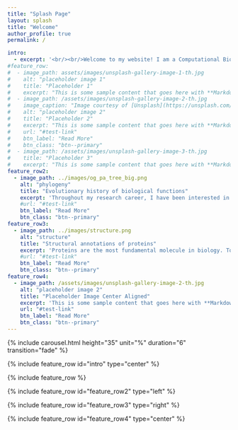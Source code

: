 ```yaml
---
title: "Splash Page"
layout: splash
title: "Welcome"
author_profile: true
permalink: /

intro: 
  - excerpt: '<br/><br/>Welcome to my website! I am a Computational Biologist working  at the intersection of Protein Structure, Evolutionary Biology and Phylogenetics. This website contains my major research directions and achievements. Cheers!'
#feature_row:
#  - image_path: assets/images/unsplash-gallery-image-1-th.jpg
#    alt: "placeholder image 1"
#    title: "Placeholder 1"
#    excerpt: "This is some sample content that goes here with **Markdown** formatting."
#  - image_path: /assets/images/unsplash-gallery-image-2-th.jpg
#    image_caption: "Image courtesy of [Unsplash](https://unsplash.com/)"
#    alt: "placeholder image 2"
#    title: "Placeholder 2"
#    excerpt: "This is some sample content that goes here with **Markdown** formatting."
#    url: "#test-link"
#    btn_label: "Read More"
#    btn_class: "btn--primary"
#  - image_path: /assets/images/unsplash-gallery-image-3-th.jpg
#    title: "Placeholder 3"
#    excerpt: "This is some sample content that goes here with **Markdown** formatting."
feature_row2:
  - image_path: ../images/og_pa_tree_big.png
    alt: "phylogeny"
    title: "Evolutionary history of biological functions"
    excerpt: 'Throughout my research career, I have been interested in tracing the evolutionary history of major biological functions. This is also one of the major central questions of Evolutionary Biology. Given the burst of genomic and proteomic information that is available in public repositories such as NCBI and UniProt, we are in an opportune era where one can trace the detailed evolutionary histories of major biological functions by using principles of Orthology, Phylogenetics and Molecular Evolution. For instance, in my PhD work, I traced the [evolutionary history of wobble base pairing in bacteria](https://academic.oup.com/mbe/article/35/8/2046/5017355) and discovered the dynamic evolution of the major enzymes involved in this process. I also found several other genomic correlates that reflect the evolutionary history of these proteins. In my current work, I am now focusing on tracing the evolutionary history of many major functions across the entire tree of life.'
    #url: "#test-link"
    btn_label: "Read More"
    btn_class: "btn--primary"
feature_row3:
  - image_path: ../images/structure.png
    alt: "structure"
    title: "Structural annotations of proteins"
    excerpt: 'Proteins are the most fundamental molecule in biology. To understand the working of a biological entity, it is important to understand the detailed working of its constituent proteins. A fundamental quest in biology is to elucidate the three dimensional structure of proteins, so as to understand the mechanism of the protein and to allow predicts for the effect of mutations on the working of the protein. Apart from being able to solve the structures using experimental techniques, which could be challenging and time-consuming, a plethora of computational techniques exist that reasonably predict the structure of certain parts of a protein. Most of these computational methods rely on homology, and are thus harder to apply in regions of proteins that are not conserved. I am currently developing methods and workflows that can accurately predict such regions using a mixture of homology and structure based methods. For example, we used this method to accurately [predict the 3D structure of the NBAS protein](https://www.nature.com/articles/s41436-019-0698-4) involved in Infantile Liver Failure Syndrome - 2, allowing collaborators to build a genotype-phenotype map of the disease.'
    #url: "#test-link"
    btn_label: "Read More"
    btn_class: "btn--primary"
feature_row4:
  - image_path: /assets/images/unsplash-gallery-image-2-th.jpg
    alt: "placeholder image 2"
    title: "Placeholder Image Center Aligned"
    excerpt: 'This is some sample content that goes here with **Markdown** formatting. Centered with `type="center"`'
    url: "#test-link"
    btn_label: "Read More"
    btn_class: "btn--primary"
---
```


{% include carousel.html height="35" unit="%" duration="6" transition="fade" %}

{% include feature_row id="intro" type="center" %}

{% include feature_row %}

{% include feature_row id="feature_row2" type="left" %}

{% include feature_row id="feature_row3" type="right" %}

{% include feature_row id="feature_row4" type="center" %}
